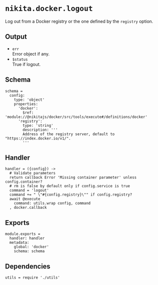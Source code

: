 
# `nikita.docker.logout`

Log out from a Docker registry or the one defined by the `registry` option.

## Output

* `err`   
  Error object if any.   
* `$status`   
  True if logout.

## Schema

    schema =
      config:
        type: 'object'
        properties:
          'docker':
            $ref: 'module://@nikitajs/docker/src/tools/execute#/definitions/docker'
          'registry':
            type: 'string'
            description: '''
            Address of the registry server, default to "https://index.docker.io/v1/".
            '''

## Handler

    handler = ({config}) ->
      # Validate parameters
      return callback Error 'Missing container parameter' unless config.container?
      # rm is false by default only if config.service is true
      command = 'logout'
      command += " \"#{config.registry}\"" if config.registry?
      await @execute
        command: utils.wrap config, command
      , docker.callback

## Exports

    module.exports =
      handler: handler
      metadata:
        global: 'docker'
        schema: schema

## Dependencies

    utils = require './utils'
